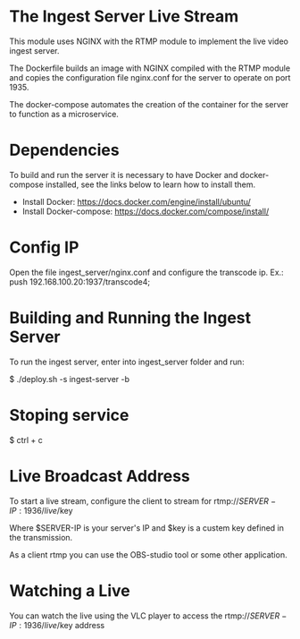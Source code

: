 # The Ingest Server Live Stream

This module uses NGINX with the RTMP module to implement the live video ingest server.

The Dockerfile builds an image with NGINX compiled with the RTMP module and copies the configuration file nginx.conf for the server to operate on port 1935.

The docker-compose automates the creation of the container for the server to function as a microservice.

# Dependencies 

To build and run the server it is necessary to have Docker and docker-compose installed, see the links below to learn how to install them.

* Install Docker: https://docs.docker.com/engine/install/ubuntu/
* Install Docker-compose: https://docs.docker.com/compose/install/

# Config IP

Open the file ingest_server/nginx.conf and configure the transcode ip.
    Ex.: push 192.168.100.20:1937/transcode4;

# Building and Running the Ingest Server

To run the ingest server, enter into ingest_server folder and run:

$ ./deploy.sh -s ingest-server -b

# Stoping service

$ ctrl + c

# Live Broadcast Address

To start a live stream, configure the client to stream for rtmp://$SERVER-IP:1936/live/$key

Where $SERVER-IP is your server's IP and $key is a custem key defined in the transmission.

As a client rtmp you can use the OBS-studio tool or some other application.

# Watching a Live

You can watch the live using the VLC player to access the rtmp://$SERVER-IP:1936/live/$key address